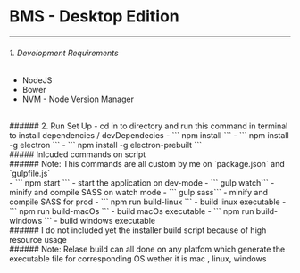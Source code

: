# BMS - Desktop Edition
------
###### 1. Development Requirements
- NodeJS 
- Bower
- NVM - Node Version Manager
<br/>
###### 2. Run Set Up
- cd in to directory and  run this command in terminal to install 
  dependencies / devDependecies  
- ``` npm install ```
- ``` npm install -g electron ```
- ``` npm install -g electron-prebuilt ```
<br/>
#####  Inlcuded commands on script
<br/>
###### Note: This commands are all custom by me on `package.json` and `gulpfile.js`
<br/>
- ``` npm start ``` - start the application on  dev-mode
- ``` gulp watch``` - minify and compile SASS on watch mode
- ``` gulp sass```  - minify and compile SASS for prod
- ``` npm run build-linux ``` - build linux executable
- ``` npm run build-macOs ``` - build macOs executable
- ``` npm run build-windows ``` - build windows executable
<br/>
###### I do not included yet the installer build script because of high resource usage 
<br/>
###### Note: Relase build can all done on any platfom which generate the executable file for corresponding OS wether it is mac , linux, windows

